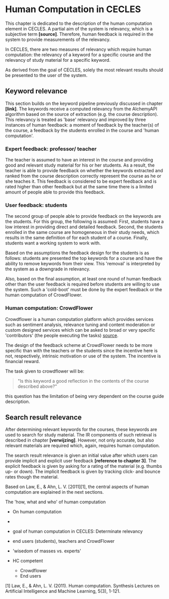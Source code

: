 # Human Computation in CECLES
This chapter is dedicated to the description of the human computation element in CECLES. A partial aim of the system is relevancy, which is a subjective term **[source]**. Therefore, human feedback is required in the system to provide measurements of the relevancy.

In CECLES, there are two measures of relevancy which require human computation: the relevancy of a keyword for a specific course and the relevancy of study material for a specific keyword. 

As derived from the goal of CECLES, solely the most relevant results should be presented to the user of the system.

## Keyword relevance
This section builds on the keyword pipeline previously discussed in chapter **[link]**. The keywords receive a computed relevancy from the AlchemyAPI algorithm based on the source of extraction (e.g. the course description). 
This relevancy is treated as 'base' relevancy and improved by three instances of human feedback: a moment of feedback by the teacher(s) of the course, a feedback by the students enrolled in the course and 'human computation'.

### Expert feedback: professor/ teacher
The teacher is assumed to have an interest in the course and providing good and relevant study material for his or her students. As a result, the teacher is able to provide feedback on whether the keywords extracted and ranked from the course description correctly represent the course as he or she teaches it. This feedback is considered to be expert feedback and is rated higher than other feedback but at the same time there is a limited amount of people able to provide this feedback.

### User feedback: students
The second group of people able to provide feedback on the keywords are the students. For this group, the following is assumed: First, students have a low interest in providing direct and detailed feedback. Second, the students enrolled in the same course are homogeneous in their study needs, which results in the same definition of for each student of a course. Finally, students want a working system to work with. 

Based on the assumptions the feedback design for the students is as follows: students are presented the top keywords for a course and have the ability to remove keywords from their view. This 'removal' is interpreted by the system as a downgrade in relevancy.

Also, based on the final assumption, at least one round of human feedback other than the user feedback is required before students are willing to use the system. Such a 'cold-boot' must be done by the expert feedback or the human computation of CrowdFlower.

### Human computation: CrowdFlower
Crowdflower is a human computation platform which provides services such as sentiment analysis, relevance tuning and content moderation or custom designed services which can be asked to broad or very specific 'contributors' (the people executing the tasks) [source](http://www.crowdflower.com/overview). 

The design of the feedback scheme at CrowdFlower needs to be more specific than with the teachers or the students since the incentive here is not, respectively, intrinsic motivation or use of the system. The incentive is financial reward. 

The task given to crowdflower will be: 
> "Is this keyword a good reflection in the contents of the course described above?"

this question has the limitation of being very dependent on the course guide description.


## Search result relevance
After determining relevant keywords for the courses, these keywords are used to search for study material. The IR components of such retrieval is described in chapter **[verwijzing]**. However, not only accurate, but also relevant materials are required which, again, requires human computation.

The search result relevance is given an initial value after which users can provide implicit and explicit user feedback **[reference to chapter 3]**. The explicit feedback is given by asking for a rating of the material (e.g. thumbs up- or down). The implicit feedback is given by tracking click- and bounce rates though the material.


Based on Law, E., & Ahn, L. V. [2011][1], the central aspects of human computation are explained in the next sections.

The 'how, what and who' of human computation 

* On human computation
* 
* goal of human computation in CECLES: Determinate relevancy
* end users (students), teachers and CrowdFlower
 * 'wisedom of masses vs. experts'


* HC competent
	* Crowdflower
	* End users




[1] Law, E., & Ahn, L. V. (2011). Human computation. Synthesis Lectures on Artificial Intelligence and Machine Learning, 5(3), 1-121.